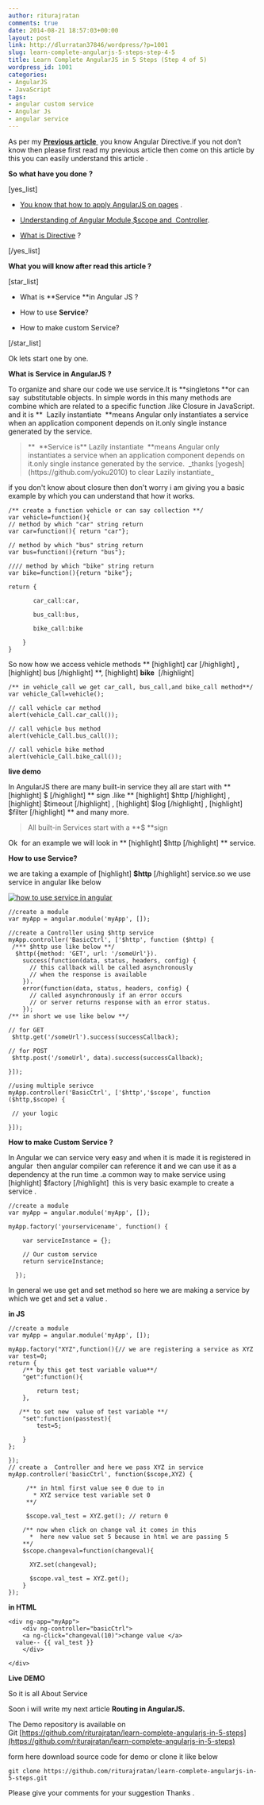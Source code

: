 ```yaml
---
author: riturajratan
comments: true
date: 2014-08-21 18:57:03+00:00
layout: post
link: http://dlurratan37846/wordpress/?p=1001
slug: learn-complete-angularjs-5-steps-step-4-5
title: Learn Complete AngularJS in 5 Steps (Step 4 of 5)
wordpress_id: 1001
categories:
- AngularJS
- JavaScript
tags:
- angular custom service
- Angular Js
- angular service
---
```


As per my [**Previous article** ](http://maddyzone.com/javascript/learn-complete-angularjs-5-steps-step-3-5) you know Angular Directive.if you not don’t know then please first read my previous article then come on this article by this you can easily understand this article .




**So** **what have you done** **?**


[yes_list]



	
  * [You know that how to apply AngularJS on pages](http://maddyzone.com/javascript/learn-complete-angularjs-in-5-steps-part-1) .

	
  * [Understanding of Angular Module,$scope and  Controller](http://maddyzone.com/javascript/learn-complete-angularjs-5-steps-step-2-5).

	
  * [What is Directive](http://maddyzone.com/javascript/learn-complete-angularjs-5-steps-step-3-5) ?


[/yes_list]

**What you will know after read this article ?**

[star_list]



	
  * What is **Service **in Angular JS ?

	
  * How to use **Service**?

	
  * How to make custom Service?


[/star_list]

Ok lets start one by one.

**What is Service in AngularJS ?**

To organize and share our code we use service.It is **singletons **or can say  substitutable objects. In simple words in this many methods are combine which are related to a specific function .like Closure in JavaScript. and it is **  Lazily instantiate  **means Angular only instantiates a service when an application component depends on it.only single instance generated by the service.


<blockquote>**  **Service is** Lazily instantiate  **means Angular only instantiates a service when an application component depends on it.only single instance generated by the service.  _thanks [yogesh](https://github.com/yoku2010) to clear Lazily instantiate_</blockquote>


if you don't know about closure then don't worry i am giving you a basic example by which you can understand that how it works.

    
    /** create a function vehicle or can say collection **/
    var vehicle=function(){
    // method by which "car" string return  
    var car=function(){ return "car"};
    
    // method by which "bus" string return  
    var bus=function(){return "bus"};
    
    //// method by which "bike" string return  
    var bike=function(){return "bike"};
    
    return {
    
           car_call:car,
    
           bus_call:bus,
    
           bike_call:bike
    
        }
    }


So now how we access vehicle methods ** [highlight] car [/highlight] **,** [highlight] bus [/highlight] **, [highlight] **bike**  [/highlight]

    
    /** in vehicle_call we get car_call, bus_call,and bike_call method**/
    var vehicle_Call=vehicle();
    
    // call vehicle car method
    alert(vehicle_Call.car_call());
    
    // call vehicle bus method
    alert(vehicle_Call.bus_call());
    
    // call vehicle bike method
    alert(vehicle_Call.bike_call());


**live demo**

In AngularJS there are many built-in service they all are start with ** [highlight] $ [/highlight] ** sign .like ** [highlight] $http [/highlight] , [highlight] $timeout [/highlight] , [highlight] $log [/highlight] , [highlight] $filter [/highlight] ** and many more.


<blockquote>All built-in Services start with a **$ **sign</blockquote>


Ok  for an example we will look in ** [highlight] $http [/highlight] ** service.

**How to use Service?**

we are taking a example of [highlight] **$http** [/highlight] service.so we use service in angular like below

[![how to use service in angular](http://maddyzone.com/wp-content/uploads/2014/08/service-use1.png)](http://maddyzone.com/wp-content/uploads/2014/08/service-use1.png)



    
    //create a module
    var myApp = angular.module('myApp', []);
     
    //create a Controller using $http service
    myApp.controller('BasicCtrl', ['$http', function ($http) {
     /*** $http use like below **/
      $http({method: 'GET', url: '/someUrl'}).
        success(function(data, status, headers, config) {
          // this callback will be called asynchronously
          // when the response is available
        }).
        error(function(data, status, headers, config) {
          // called asynchronously if an error occurs
          // or server returns response with an error status.
        });
    /** in short we use like below **/
    
    // for GET
     $http.get('/someUrl').success(successCallback);
    
    // for POST 
     $http.post('/someUrl', data).success(successCallback);
    
    }]);
    
    //using multiple serivce
    myApp.controller('BasicCtrl', ['$http','$scope', function ($http,$scope) {
     
     // your logic 
    
    }]);
    


**How to make Custom Service ?**

In Angular we can service very easy and when it is made it is registered in angular  then angular compiler can reference it and we can use it as a dependency at the run time .a common way to make service using [highlight] $factory [/highlight]  this is very basic example to create a service .

    
    //create a module
    var myApp = angular.module('myApp', []);
    
    myApp.factory('yourservicename', function() {
        
        var serviceInstance = {};
    
        // Our custom service
        return serviceInstance;
    
      });


In general we use get and set method so here we are making a service by which we get and set a value .

**in JS**

    
    //create a module
    var myApp = angular.module('myApp', []);
    
    myApp.factory("XYZ",function(){// we are registering a service as XYZ 
    var test=0;
    return {
        /** by this get test variable value**/
        "get":function(){
    
            return test;
        },
    
       /** to set new  value of test variable **/
        "set":function(passtest){
            test=5;
    
        }
    };
    
    });
    // create a  Controller and here we pass XYZ in service 
    myApp.controller('basicCtrl', function($scope,XYZ) {
         
         /** in html first value see 0 due to in
           * XYZ service test variable set 0 
         **/
         
         $scope.val_test = XYZ.get(); // return 0
    
        /** now when click on change val it comes in this 
          *  here new value set 5 because in html we are passing 5
        **/  
        $scope.changeval=function(changeval){
        
          XYZ.set(changeval);
        
          $scope.val_test = XYZ.get();    
        }  
    });


**in HTML**

    
    <div ng-app="myApp">
        <div ng-controller="basicCtrl">
        <a ng-click="changeval(10)">change value </a>
      value-- {{ val_test }}
        </div>
    
    </div>
    


**Live DEMO**


So it is all About Service


Soon i will write my next article **Routing in AngularJS.**




The Demo repository is available on Git [https://github.com/riturajratan/learn-complete-angularjs-in-5-steps](https://github.com/riturajratan/learn-complete-angularjs-in-5-steps)




form here download source code for demo or clone it like below




    
    git clone https://github.com/riturajratan/learn-complete-angularjs-in-5-steps.git


Please give your comments for your suggestion Thanks .
